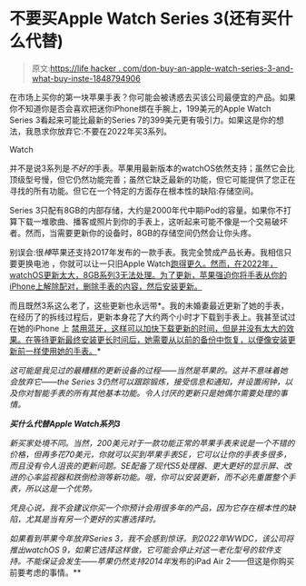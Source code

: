 # 不要买Apple Watch Series 3(还有买什么代替)

> 原文:[https://life hacker . com/don-buy-an-apple-watch-series-3-and-what-buy-inste-1848794906](https://lifehacker.com/dont-buy-an-apple-watch-series-3-and-what-to-buy-inste-1848794906)

在市场上买你的第一块苹果手表？你可能会被诱惑去买该公司最便宜的产品。如果你不知道你是否会喜欢把迷你iPhone绑在手腕上，199美元的Apple Watch Series 3看起来可能比最新的Series 7的399美元更有吸引力。如果这是你的想法，我恳求你放弃它:不要在2022年买3系列。

Watch

并不是说3系列是*不好的*手表。苹果用最新版本的watchOS依然支持；虽然它会比顶级型号慢，但它仍然功能完善；虽然它缺乏最新的功能，但它可能提供了您正在寻找的所有功能。但它在一个特定的方面存在根本性的缺陷:存储空间。

Series 3只配有8GB的内部存储，大约是2000年代中期iPod的容量。如果你不打算下载一堆歌曲、播客或照片到你的手表上，这听起来可能不像是一个交易破坏者。然而，当需要更新你的设备时，8GB的存储空间仍然会让你头疼。

别误会:很*棒*苹果还支持2017年发布的一款手表。我完全赞成产品长寿。我相信只要更换电池 ，你就可以让一只旧Apple Watch[跑得更久。然而，在2022年，watchOS更新太大，8GB系列3无法处理。为了更新，苹果强迫你将手表从你的iPhone上解除配对，删除手表的内容，然后安装更新。](https://lifehacker.com/your-apple-watch-just-needs-a-new-battery-1848769007)

而且既然3系这么老了，这些更新也永远带*。我的未婚妻最近更新了她的手表，在经历了的拆线过程后，更新本身花了大约两个小时才下载到手表上。我甚至试过在她的iPhone 上 [禁用蓝牙，这样可以加快下载更新的时间，但是并没有太大的效果。在等待更新最终安装更长时间后，她需要从以前的备份中恢复，以便像安装更新前一样使用她的手表。](https://lifehacker.com/how-to-speed-up-your-apple-watch-updates-1847715184)*

*这可能是我见过的最糟糕的更新设备的过程——当然是苹果的。这并不意味着她会放弃它——the Series 3仍然可以跟踪锻炼，接受信息和通知，并设置闹钟，以及你对智能手表的所有其他基本功能。令人讨厌的更新只是她偶尔需要处理的事情。*

***买什么代替Apple Watch系列3***

*新买家处境不同。当然，200美元对于一款功能正常的苹果手表来说是一个不错的价格，但再多花70美元，你就可以买到苹果手表SE，它可以让你的手表多很多，而且没有令人沮丧的更新问题。SE配备了现代S5处理器、更大更好的显示屏、改进的心率监视器和跌倒检测等新功能。哦，你可以安装更新，而不必先重置整个手表，所以这是一个优势。*

*凭良心说，我不会建议你买一个你预计会用很多年的产品，因为它存在根本性的缺陷，尤其是当有另一个更好的实惠选择时。*

*如果看到苹果今年放弃Series 3，我不会感到惊讶。到2022年WWDC，该公司将推出watchOS 9，如果它选择这样做，它可能会停止对这一老化型号的软件支持。不能保证会发生——苹果仍然支持2014年*发布的iPad Air 2——但这是你购买前要考虑的事情。**